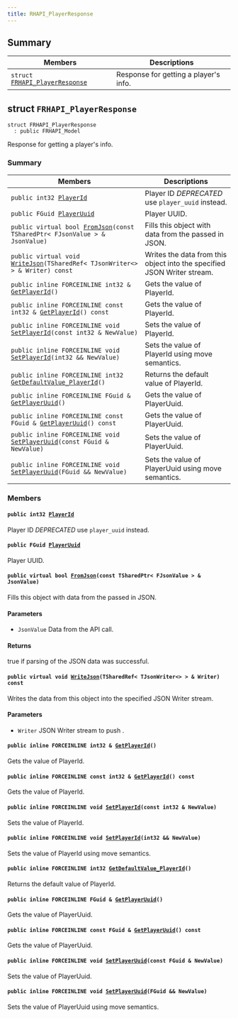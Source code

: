```yaml
---
title: RHAPI_PlayerResponse
---
```


## Summary

 Members                        | Descriptions                                
--------------------------------|---------------------------------------------
`struct `[`FRHAPI_PlayerResponse`](#structFRHAPI__PlayerResponse) | Response for getting a player&#39;s info.

## struct `FRHAPI_PlayerResponse` <a id="structFRHAPI__PlayerResponse"></a>

```
struct FRHAPI_PlayerResponse
  : public FRHAPI_Model
```

Response for getting a player&#39;s info.

### Summary

 Members                        | Descriptions                                
--------------------------------|---------------------------------------------
`public int32 `[`PlayerId`](#structFRHAPI__PlayerResponse_1ad310dc7254bc7601cb78f946655b4896) | Player ID *DEPRECATED* use `player_uuid` instead.
`public FGuid `[`PlayerUuid`](#structFRHAPI__PlayerResponse_1adc688a62eabd80c3cfde9688e61bd030) | Player UUID.
`public virtual bool `[`FromJson`](#structFRHAPI__PlayerResponse_1abdc8de1be28e6a8912329133edc90dad)`(const TSharedPtr< FJsonValue > & JsonValue)` | Fills this object with data from the passed in JSON.
`public virtual void `[`WriteJson`](#structFRHAPI__PlayerResponse_1a7f977d96064f9aa2b98382b8616b1db3)`(TSharedRef< TJsonWriter<> > & Writer) const` | Writes the data from this object into the specified JSON Writer stream.
`public inline FORCEINLINE int32 & `[`GetPlayerId`](#structFRHAPI__PlayerResponse_1aa1da8f9b58cf62662561b002af51db1a)`()` | Gets the value of PlayerId.
`public inline FORCEINLINE const int32 & `[`GetPlayerId`](#structFRHAPI__PlayerResponse_1a941db1a7544a492b3d1eafd29bb6bf7f)`() const` | Gets the value of PlayerId.
`public inline FORCEINLINE void `[`SetPlayerId`](#structFRHAPI__PlayerResponse_1a1c24b4e46ac2a0528202e11d1fb6c70c)`(const int32 & NewValue)` | Sets the value of PlayerId.
`public inline FORCEINLINE void `[`SetPlayerId`](#structFRHAPI__PlayerResponse_1afc33c19b050dbb56673f9730e9fdecef)`(int32 && NewValue)` | Sets the value of PlayerId using move semantics.
`public inline FORCEINLINE int32 `[`GetDefaultValue_PlayerId`](#structFRHAPI__PlayerResponse_1a517d53925bf1c3679bb35d57d37c9d1f)`()` | Returns the default value of PlayerId.
`public inline FORCEINLINE FGuid & `[`GetPlayerUuid`](#structFRHAPI__PlayerResponse_1aa745a6e525fead994998140f982c9742)`()` | Gets the value of PlayerUuid.
`public inline FORCEINLINE const FGuid & `[`GetPlayerUuid`](#structFRHAPI__PlayerResponse_1ac3e7f72c504d847841ccb2c385d59180)`() const` | Gets the value of PlayerUuid.
`public inline FORCEINLINE void `[`SetPlayerUuid`](#structFRHAPI__PlayerResponse_1ab8e46f79bc8d1ae46d4f20a7e9ae3cf4)`(const FGuid & NewValue)` | Sets the value of PlayerUuid.
`public inline FORCEINLINE void `[`SetPlayerUuid`](#structFRHAPI__PlayerResponse_1afdcf443a5addd5cac5d653808216afa2)`(FGuid && NewValue)` | Sets the value of PlayerUuid using move semantics.

### Members

#### `public int32 `[`PlayerId`](#structFRHAPI__PlayerResponse_1ad310dc7254bc7601cb78f946655b4896) <a id="structFRHAPI__PlayerResponse_1ad310dc7254bc7601cb78f946655b4896"></a>

Player ID *DEPRECATED* use `player_uuid` instead.

#### `public FGuid `[`PlayerUuid`](#structFRHAPI__PlayerResponse_1adc688a62eabd80c3cfde9688e61bd030) <a id="structFRHAPI__PlayerResponse_1adc688a62eabd80c3cfde9688e61bd030"></a>

Player UUID.

#### `public virtual bool `[`FromJson`](#structFRHAPI__PlayerResponse_1abdc8de1be28e6a8912329133edc90dad)`(const TSharedPtr< FJsonValue > & JsonValue)` <a id="structFRHAPI__PlayerResponse_1abdc8de1be28e6a8912329133edc90dad"></a>

Fills this object with data from the passed in JSON.

#### Parameters
* `JsonValue` Data from the API call.

#### Returns
true if parsing of the JSON data was successful.

#### `public virtual void `[`WriteJson`](#structFRHAPI__PlayerResponse_1a7f977d96064f9aa2b98382b8616b1db3)`(TSharedRef< TJsonWriter<> > & Writer) const` <a id="structFRHAPI__PlayerResponse_1a7f977d96064f9aa2b98382b8616b1db3"></a>

Writes the data from this object into the specified JSON Writer stream.

#### Parameters
* `Writer` JSON Writer stream to push .

#### `public inline FORCEINLINE int32 & `[`GetPlayerId`](#structFRHAPI__PlayerResponse_1aa1da8f9b58cf62662561b002af51db1a)`()` <a id="structFRHAPI__PlayerResponse_1aa1da8f9b58cf62662561b002af51db1a"></a>

Gets the value of PlayerId.

#### `public inline FORCEINLINE const int32 & `[`GetPlayerId`](#structFRHAPI__PlayerResponse_1a941db1a7544a492b3d1eafd29bb6bf7f)`() const` <a id="structFRHAPI__PlayerResponse_1a941db1a7544a492b3d1eafd29bb6bf7f"></a>

Gets the value of PlayerId.

#### `public inline FORCEINLINE void `[`SetPlayerId`](#structFRHAPI__PlayerResponse_1a1c24b4e46ac2a0528202e11d1fb6c70c)`(const int32 & NewValue)` <a id="structFRHAPI__PlayerResponse_1a1c24b4e46ac2a0528202e11d1fb6c70c"></a>

Sets the value of PlayerId.

#### `public inline FORCEINLINE void `[`SetPlayerId`](#structFRHAPI__PlayerResponse_1afc33c19b050dbb56673f9730e9fdecef)`(int32 && NewValue)` <a id="structFRHAPI__PlayerResponse_1afc33c19b050dbb56673f9730e9fdecef"></a>

Sets the value of PlayerId using move semantics.

#### `public inline FORCEINLINE int32 `[`GetDefaultValue_PlayerId`](#structFRHAPI__PlayerResponse_1a517d53925bf1c3679bb35d57d37c9d1f)`()` <a id="structFRHAPI__PlayerResponse_1a517d53925bf1c3679bb35d57d37c9d1f"></a>

Returns the default value of PlayerId.

#### `public inline FORCEINLINE FGuid & `[`GetPlayerUuid`](#structFRHAPI__PlayerResponse_1aa745a6e525fead994998140f982c9742)`()` <a id="structFRHAPI__PlayerResponse_1aa745a6e525fead994998140f982c9742"></a>

Gets the value of PlayerUuid.

#### `public inline FORCEINLINE const FGuid & `[`GetPlayerUuid`](#structFRHAPI__PlayerResponse_1ac3e7f72c504d847841ccb2c385d59180)`() const` <a id="structFRHAPI__PlayerResponse_1ac3e7f72c504d847841ccb2c385d59180"></a>

Gets the value of PlayerUuid.

#### `public inline FORCEINLINE void `[`SetPlayerUuid`](#structFRHAPI__PlayerResponse_1ab8e46f79bc8d1ae46d4f20a7e9ae3cf4)`(const FGuid & NewValue)` <a id="structFRHAPI__PlayerResponse_1ab8e46f79bc8d1ae46d4f20a7e9ae3cf4"></a>

Sets the value of PlayerUuid.

#### `public inline FORCEINLINE void `[`SetPlayerUuid`](#structFRHAPI__PlayerResponse_1afdcf443a5addd5cac5d653808216afa2)`(FGuid && NewValue)` <a id="structFRHAPI__PlayerResponse_1afdcf443a5addd5cac5d653808216afa2"></a>

Sets the value of PlayerUuid using move semantics.

